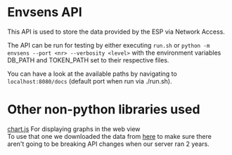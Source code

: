 # Envsens API
This API is used to store the data provided by the ESP via Network Access.

The API can be run for testing by either executing `run.sh` or `python -m envsens --port <nr> --verbosity <level>` with the environment variables DB_PATH and TOKEN_PATH set to their respective files.

You can have a look at the available paths by navigating to `localhost:8080/docs` (default port when run via ./run.sh).

# Other non-python libraries used
[chart.js](https://www.chartjs.org/) For displaying graphs in the web view\
To use that one we downloaded the data from [here](https://cdn.jsdelivr.net/npm/chart.js) to make sure there aren't going to be breaking API changes when our server ran 2 years.
